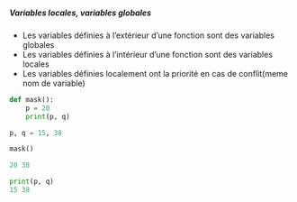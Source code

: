 ##### Variables locales, variables globales

* Les variables définies à l’extérieur d’une fonction sont des variables globales
* Les variables définies à l’intérieur d’une fonction sont des variables locales
* Les variables définies localement ont la priorité en cas de conflit(meme nom de variable)

```py
def mask():
    p = 20
    print(p, q)

p, q = 15, 38

mask()

20 38

print(p, q)
15 38
```